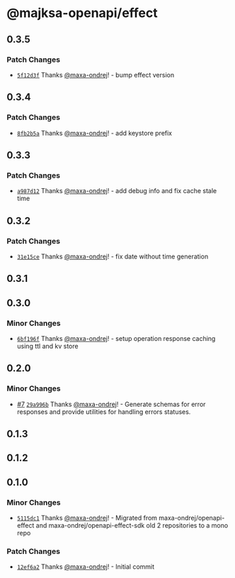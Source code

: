 # @majksa-openapi/effect

## 0.3.5

### Patch Changes

- [`5f12d3f`](https://github.com/maxa-ondrej/openapi/commit/5f12d3f221439bb7f2d729bac3080f993bba6085) Thanks [@maxa-ondrej](https://github.com/maxa-ondrej)! - bump effect version

## 0.3.4

### Patch Changes

- [`8fb2b5a`](https://github.com/maxa-ondrej/openapi/commit/8fb2b5a568163bd4086cf8445b57702fe016a1c7) Thanks [@maxa-ondrej](https://github.com/maxa-ondrej)! - add keystore prefix

## 0.3.3

### Patch Changes

- [`a987d12`](https://github.com/maxa-ondrej/openapi/commit/a987d122ea1073c22e9bb119a520d8881c90ab93) Thanks [@maxa-ondrej](https://github.com/maxa-ondrej)! - add debug info and fix cache stale time

## 0.3.2

### Patch Changes

- [`31e15ce`](https://github.com/maxa-ondrej/openapi/commit/31e15ce3ed1db3ef7128d686b81ebdb0675bd50a) Thanks [@maxa-ondrej](https://github.com/maxa-ondrej)! - fix date without time generation

## 0.3.1

## 0.3.0

### Minor Changes

- [`6bf196f`](https://github.com/maxa-ondrej/openapi/commit/6bf196fa1915dbf829fb7c9314f884c40ad3aa29) Thanks [@maxa-ondrej](https://github.com/maxa-ondrej)! - setup operation response caching using ttl and kv store

## 0.2.0

### Minor Changes

- [#7](https://github.com/maxa-ondrej/openapi/pull/7) [`29a996b`](https://github.com/maxa-ondrej/openapi/commit/29a996b07d8934aec4aaa64e6fb92178331310c3) Thanks [@maxa-ondrej](https://github.com/maxa-ondrej)! - Generate schemas for error responses and provide utilities for handling errors statuses.

## 0.1.3

## 0.1.2

## 0.1.0

### Minor Changes

- [`5115dc1`](https://github.com/maxa-ondrej/openapi/commit/5115dc122a1db28ea52da223b84df2733f9991f1) Thanks [@maxa-ondrej](https://github.com/maxa-ondrej)! - Migrated from maxa-ondrej/openapi-effect and maxa-ondrej/openapi-effect-sdk old 2 repositories to a mono repo

### Patch Changes

- [`12ef6a2`](https://github.com/maxa-ondrej/openapi/commit/12ef6a2261eaadaf217146694ac0fa5b7167c9e0) Thanks [@maxa-ondrej](https://github.com/maxa-ondrej)! - Initial commit
